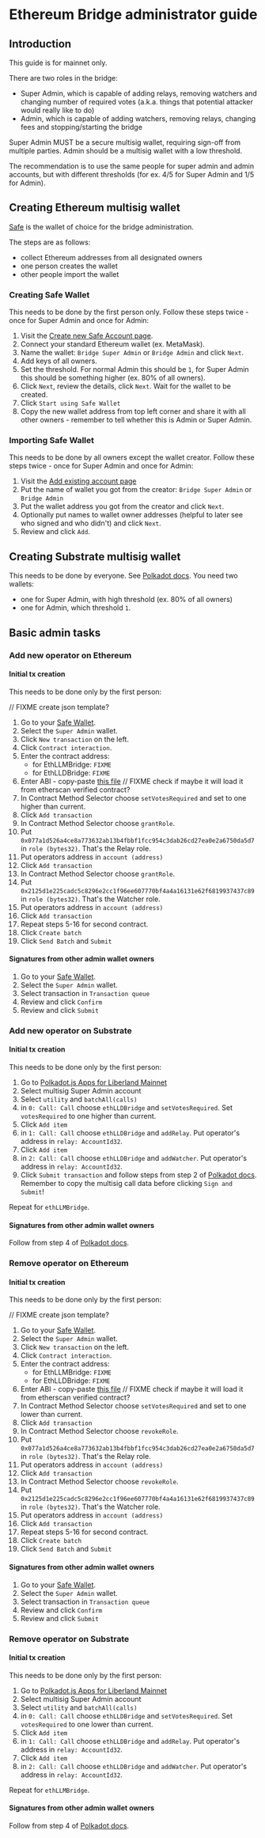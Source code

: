# Ethereum Bridge administrator guide

## Introduction

This guide is for mainnet only.

There are two roles in the bridge:

* Super Admin, which is capable of adding relays, removing watchers and changing number of required votes (a.k.a. things that potential attacker would really like to do)
* Admin, which is capable of adding watchers, removing relays, changing fees and stopping/starting the bridge

Super Admin MUST be a secure multisig wallet, requiring sign-off from multiple parties. Admin should be a multisig wallet with a low threshold.

The recommendation is to use the same people for super admin and admin accounts, but with different thresholds (for ex. 4/5 for Super Admin and 1/5 for Admin).

## Creating Ethereum multisig wallet

[Safe](https://app.safe.global) is the wallet of choice for the bridge administration.

The steps are as follows:
* collect Ethereum addresses from all designated owners
* one person creates the wallet
* other people import the wallet

### Creating Safe Wallet

This needs to be done by the first person only. Follow these steps twice - once for Super Admin and once for Admin:

1. Visit the [Create new Safe Account page](https://app.safe.global/new-safe/create?chain=eth).
2. Connect your standard Ethereum wallet (ex. MetaMask).
3. Name the wallet: `Bridge Super Admin` or `Bridge Admin` and click `Next`.
4. Add keys of all owners.
5. Set the threshold. For normal Admin this should be `1`, for Super Admin this should be something higher (ex. 80% of all owners).
6. Click `Next`, review the details, click `Next`. Wait for the wallet to be created.
7. Click `Start using Safe Wallet`
8. Copy the new wallet address from top left corner and share it with all other owners - remember to tell whether this is Admin or Super Admin.

### Importing Safe Wallet

This needs to be done by all owners except the wallet creator. Follow these steps twice - once for Super Admin and once for Admin:

1. Visit the [Add existing account page](https://app.safe.global/new-safe/load?chain=eth)
2. Put the name of wallet you got from the creator: `Bridge Super Admin` or `Bridge Admin`
3. Put the wallet address you got from the creator and click `Next`.
4. Optionally put names to wallet owner addresses (helpful to later see who signed and who didn't) and click `Next`.
5. Review and click `Add`.

## Creating Substrate multisig wallet

This needs to be done by everyone. See [Polkadot docs](https://support.polkadot.network/support/solutions/articles/65000181826-how-to-create-and-use-a-multisig-account#How-to-create-a-multisig-account). You need two wallets:

* one for Super Admin, with high threshold (ex. 80% of all owners)
* one for Admin, which threshold `1`.

## Basic admin tasks

### Add new operator on Ethereum

#### Initial tx creation

This needs to be done only by the first person:

// FIXME create json template?

1. Go to your [Safe Wallet](https://app.safe.global/).
2. Select the `Super Admin` wallet.
3. Click `New transaction` on the left.
4. Click `Contract interaction`.
5. Enter the contract address:
    * for EthLLMBridge: `FIXME`
    * for EthLLDBridge: `FIXME`
6. Enter ABI - copy-paste [this file](https://gist.githubusercontent.com/kacperzuk-neti/e5c6667d032f882f9f9cb822d2edef0a/raw/2c51ea65f420ca5d3d4228c8503f0d72e3329071/bridge.json) // FIXME check if maybe it will load it from etherscan verified contract?
7. In Contract Method Selector choose `setVotesRequired` and set to one higher than current.
8. Click `Add transaction`
9. In Contract Method Selector choose `grantRole`.
10. Put `0x077a1d526a4ce8a773632ab13b4fbbf1fcc954c3dab26cd27ea0e2a6750da5d7` in `role (bytes32)`. That's the Relay role.
11. Put operators address in `account (address)`
12. Click `Add transaction`
13. In Contract Method Selector choose `grantRole`.
14. Put `0x2125d1e225cadc5c8296e2cc1f96ee607770bf4a4a16131e62f6819937437c89` in `role (bytes32)`. That's the Watcher role.
15. Put operators address in `account (address)`
16. Click `Add transaction`
17. Repeat steps 5-16 for second contract.
18. Click `Create batch`
19. Click `Send Batch` and `Submit`

#### Signatures from other admin wallet owners

1. Go to your [Safe Wallet](https://app.safe.global/).
2. Select the `Super Admin` wallet.
3. Select transaction in `Transaction queue`
4. Review and click `Confirm`
5. Review and click `Submit`

### Add new operator on Substrate

#### Initial tx creation

This needs to be done only by the first person:

1. Go to [Polkadot.js Apps for Liberland Mainnet](https://polkadot.js.org/apps/?rpc=wss%3A%2F%2Ftestchain.liberland.org#/extrinsics)
2. Select multisig Super Admin account
3. Select `utility` and `batchAll(calls)`
4. in `0: Call: Call` choose `ethLLDBridge` and `setVotesRequired`. Set `votesRequired` to one higher than current.
5. Click `Add item`
6. in `1: Call: Call` choose `ethLLDBridge` and `addRelay`. Put operator's address in `relay: AccountId32`.
7. Click `Add item`
8. in `2: Call: Call` choose `ethLLDBridge` and `addWatcher`. Put operator's address in `relay: AccountId32`.
9. Click `Submit transaction` and follow steps from step 2 of [Polkadot docs](https://support.polkadot.network/support/solutions/articles/65000181826-how-to-create-and-use-a-multisig-account#How-to-use-a-multisig-account). Remember to copy the multisig call data before clicking `Sign and Submit`!

Repeat for `ethLLMBridge`.

#### Signatures from other admin wallet owners

Follow from step 4 of [Polkadot docs](https://support.polkadot.network/support/solutions/articles/65000181826-how-to-create-and-use-a-multisig-account#How-to-use-a-multisig-account).

### Remove operator on Ethereum

#### Initial tx creation

This needs to be done only by the first person:

// FIXME create json template?

1. Go to your [Safe Wallet](https://app.safe.global/).
2. Select the `Super Admin` wallet.
3. Click `New transaction` on the left.
4. Click `Contract interaction`.
5. Enter the contract address:
    * for EthLLMBridge: `FIXME`
    * for EthLLDBridge: `FIXME`
6. Enter ABI - copy-paste [this file](https://gist.githubusercontent.com/kacperzuk-neti/e5c6667d032f882f9f9cb822d2edef0a/raw/2c51ea65f420ca5d3d4228c8503f0d72e3329071/bridge.json) // FIXME check if maybe it will load it from etherscan verified contract?
7. In Contract Method Selector choose `setVotesRequired` and set to one lower than current.
8. Click `Add transaction`
9. In Contract Method Selector choose `revokeRole`.
10. Put `0x077a1d526a4ce8a773632ab13b4fbbf1fcc954c3dab26cd27ea0e2a6750da5d7` in `role (bytes32)`. That's the Relay role.
11. Put operators address in `account (address)`
12. Click `Add transaction`
13. In Contract Method Selector choose `revokeRole`.
14. Put `0x2125d1e225cadc5c8296e2cc1f96ee607770bf4a4a16131e62f6819937437c89` in `role (bytes32)`. That's the Watcher role.
15. Put operators address in `account (address)`
16. Click `Add transaction`
17. Repeat steps 5-16 for second contract.
18. Click `Create batch`
19. Click `Send Batch` and `Submit`

#### Signatures from other admin wallet owners

1. Go to your [Safe Wallet](https://app.safe.global/).
2. Select the `Super Admin` wallet.
3. Select transaction in `Transaction queue`
4. Review and click `Confirm`
5. Review and click `Submit`

### Remove operator on Substrate

#### Initial tx creation

This needs to be done only by the first person:

1. Go to [Polkadot.js Apps for Liberland Mainnet](https://polkadot.js.org/apps/?rpc=wss%3A%2F%2Ftestchain.liberland.org#/extrinsics)
2. Select multisig Super Admin account
3. Select `utility` and `batchAll(calls)`
4. in `0: Call: Call` choose `ethLLDBridge` and `setVotesRequired`. Set `votesRequired` to one lower than current. 
5. Click `Add item`
6. in `1: Call: Call` choose `ethLLDBridge` and `addRelay`. Put operator's address in `relay: AccountId32`.
7. Click `Add item`
8. in `2: Call: Call` choose `ethLLDBridge` and `addWatcher`. Put operator's address in `relay: AccountId32`.

Repeat for `ethLLMBridge`.

#### Signatures from other admin wallet owners

Follow from step 4 of [Polkadot docs](https://support.polkadot.network/support/solutions/articles/65000181826-how-to-create-and-use-a-multisig-account#How-to-use-a-multisig-account).
